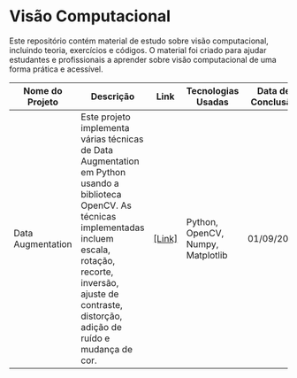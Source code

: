 # Visão Computacional

Este repositório contém material de estudo sobre visão computacional, incluindo teoria, exercícios e códigos. O material foi criado para ajudar estudantes e profissionais a aprender sobre visão computacional de uma forma prática e acessível.

| Nome do Projeto | Descrição | Link | Tecnologias Usadas | Data de Conclusão | Status do Projeto |
| --------------- | --------- | ---- | ------------------ | ----------------- | ----------------- |
| Data Augmentation | Este projeto implementa várias técnicas de Data Augmentation em Python usando a biblioteca OpenCV. As técnicas implementadas incluem escala, rotação, recorte, inversão, ajuste de contraste, distorção, adição de ruído e mudança de cor. | [[Link]](https://github.com/lucenfort/data-augmentation.git) | Python, OpenCV, Numpy, Matplotlib | 01/09/2023 | Concluído |
